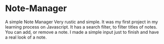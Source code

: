 # Note-Manager
A simple Note Manager
    Very rustic and simple. It was my first project in my learning process on Javascript.
It has a search filter, to filter titles of notes. You can add, or remove a note. 
I made a simple input just to finish and have a real look of a note.
